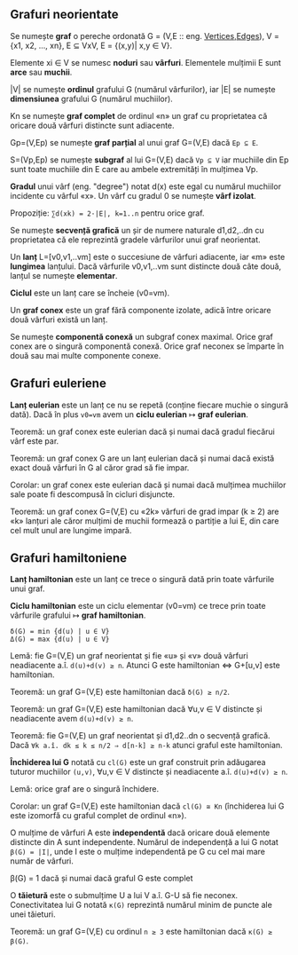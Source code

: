 Grafuri neorientate
-------------------

Se numește **graf** o pereche ordonată G = (V,E :: eng. [Vertices,Edges][1]), V = {x1, x2, ..., xn}, E ⊆ VxV, E = {(x,y)| x,y ∈ V}.

[1]: http://en.wikipedia.org/wiki/Graph_(mathematics)

Elemente xi ∈ V se numesc **noduri** sau **vârfuri**.
Elementele mulțimii E sunt **arce** sau **muchii**.

|V| se numește **ordinul** grafului G (numărul vârfurilor), iar |E| se numește **dimensiunea** grafului G (numărul muchiilor).

Kn se numește **graf complet** de ordinul «n» un graf cu proprietatea că oricare două vârfuri distincte sunt adiacente.

Gp=(V,Ep) se numește **graf parțial** al unui graf G=(V,E) dacă `Ep ⊆ E`.

S=(Vp,Ep) se numește **subgraf** al lui G=(V,E) dacă `Vp ⊆ V` iar muchiile din Ep sunt toate muchiile din E care au ambele extremități în mulțimea Vp.

**Gradul** unui vârf (eng. "degree") notat d(x) este egal cu numărul muchiilor incidente cu vârful «x». Un vârf cu gradul 0 se numește **vârf izolat**.

Propoziție: `∑d(xk) = 2·|E|, k=1..n` pentru orice graf.

Se numește **secvență grafică** un șir de numere naturale d1,d2,..dn cu proprietatea că ele reprezintă gradele vârfurilor unui graf neorientat.

Un **lanț** L=[v0,v1,..vm] este o succesiune de vârfuri adiacente, iar «m» este **lungimea** lanțului. Dacă vârfurile v0,v1,..vm sunt distincte două câte două, lanțul se numește **elementar**.

**Ciclul** este un lanț care se încheie (v0=vm).

Un **graf conex** este un graf fără componente izolate, adică între oricare două vârfuri există un lanț.

Se numește **componentă conexă** un subgraf conex maximal. Orice graf conex are o singură componentă conexă. Orice graf neconex se împarte în două sau mai multe componente conexe.


## Grafuri euleriene

**Lanț eulerian** este un lanț ce nu se repetă (conține fiecare muchie o singură dată). Dacă în plus `v0=vm` avem un **ciclu eulerian** ↦ **graf eulerian**.

Teoremă: un graf conex este eulerian dacă și numai dacă gradul fiecărui vârf este par.

Teoremă: un graf conex G are un lanț eulerian dacă și numai dacă există exact două vârfuri în G al căror grad să fie impar.

Corolar: un graf conex este eulerian dacă și numai dacă mulțimea muchiilor sale poate fi descompusă în cicluri disjuncte.

Teoremă: un graf conex G=(V,E) cu «2k» vârfuri de grad impar (k ≥ 2) are «k» lanțuri ale căror mulțimi de muchii formează o partiție a lui E, din care cel mult unul are lungime impară.


## Grafuri hamiltoniene

**Lanț hamiltonian** este un lanț ce trece o singură dată prin toate vârfurile unui graf.

**Ciclu hamiltonian** este un ciclu elementar (v0=vm) ce trece prin toate vârfurile grafului ↦ **graf hamiltonian**.

    δ(G) = min {d(u) | u ∈ V}
    Δ(G) = max {d(u) | u ∈ V}

Lemă: fie G=(V,E) un graf neorientat și fie «u» și «v» două vârfuri neadiacente a.î. `d(u)+d(v) ≥ n`. Atunci G este hamiltonian ⇔ G+[u,v] este hamiltonian.

Teoremă: un graf G=(V,E) este hamiltonian dacă `δ(G) ≥ n/2`.

Teoremă: un graf G=(V,E) este hamiltonian dacă ∀u,v ∈ V distincte și neadiacente avem `d(u)+d(v) ≥ n`.

Teoremă: fie G=(V,E) un graf neorientat și d1,d2..dn o secvență grafică. Dacă `∀k a.î. dk ≤ k ≤ n/2 ⇒ d[n-k] ≥ n-k` atunci graful este hamiltonian.

**Închiderea lui G** notată cu `cl(G)` este un graf construit prin adăugarea tuturor muchiilor `(u,v)`, ∀u,v ∈ V distincte și neadiacente a.î. `d(u)+d(v) ≥ n`.

Lemă: orice graf are o singură închidere.

Corolar: un graf G=(V,E) este hamiltonian dacă `cl(G) ≅ Kn` (închiderea lui G este izomorfă cu graful complet de ordinul «n»).

O mulțime de vârfuri A este **independentă** dacă oricare două elemente distincte din A sunt independente. Numărul de independență a lui G notat `β(G) = |I|`, unde I este o mulțime independentă pe G cu cel mai mare număr de vârfuri.

   β(G) = 1 dacă și numai dacă graful G este complet

O **tăietură** este o submulțime U a lui V a.î. G-U să fie neconex. Conectivitatea lui G notată `κ(G)` reprezintă numărul minim de puncte ale unei tăieturi.

Teoremă: un graf G=(V,E) cu ordinul `n ≥ 3` este hamiltonian dacă `κ(G) ≥ β(G)`.

